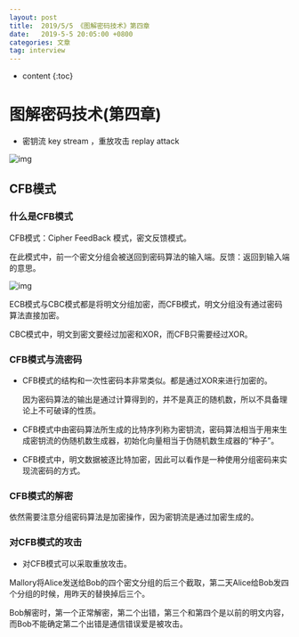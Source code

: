 ```yaml
---
layout: post
title:  2019/5/5 《图解密码技术》第四章
date:   2019-5-5 20:05:00 +0800
categories: 文章
tag: interview
---
```


* content
{:toc}
# 图解密码技术(第四章)

-  密钥流 key stream ，重放攻击 replay attack

![img](https://wx2.sinaimg.cn/mw690/0066mMjily1g2q6xe3ckrj30gn0c0gov.jpg)

## CFB模式

### 什么是CFB模式

CFB模式：Cipher FeedBack 模式，密文反馈模式。

在此模式中，前一个密文分组会被送回到密码算法的输入端。反馈：返回到输入端的意思。

![img](https://wx4.sinaimg.cn/mw690/0066mMjily1g2q70skjyej30gj0dhgo7.jpg)

ECB模式与CBC模式都是将明文分组加密，而CFB模式，明文分组没有通过密码算法直接加密。

CBC模式中，明文到密文要经过加密和XOR，而CFB只需要经过XOR。

### CFB模式与流密码

- CFB模式的结构和一次性密码本非常类似。都是通过XOR来进行加密的。

  因为密码算法的输出是通过计算得到的，并不是真正的随机数，所以不具备理论上不可破译的性质。

- CFB模式中由密码算法所生成的比特序列称为密钥流，密码算法相当于用来生成密钥流的伪随机数生成器，初始化向量相当于伪随机数生成器的“种子”。
- CFB模式中，明文数据被逐比特加密，因此可以看作是一种使用分组密码来实现流密码的方式。

### CFB模式的解密

依然需要注意分组密码算法是加密操作，因为密钥流是通过加密生成的。

### 对CFB模式的攻击

- 对CFB模式可以采取重放攻击。

Mallory将Alice发送给Bob的四个密文分组的后三个截取，第二天Alice给Bob发四个分组的时候，用昨天的替换掉后三个。

Bob解密时，第一个正常解密，第二个出错，第三个和第四个是以前的明文内容，而Bob不能确定第二个出错是通信错误爱是被攻击。
